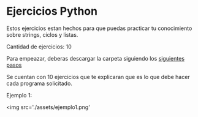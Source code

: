 # Ejercicios Python

Estos ejercicios estan hechos para que puedas practicar tu conocimiento sobre strings, ciclos y listas.

Cantidad de ejercicios: 10

Para empeazar, deberas descargar la carpeta siguiendo los <a href='download.md'>siguientes pasos</a>

Se cuentan con 10 ejercicios que te explicaran que es lo que debe hacer cada programa solicitado.

Ejemplo 1:

<img src='./assets/ejemplo1.png'


